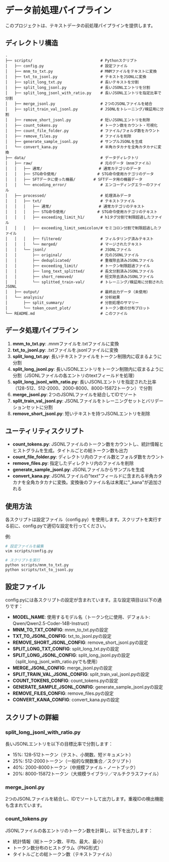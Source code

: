 # データ前処理パイプライン

このプロジェクトは、テキストデータの前処理パイプラインを提供します。

## ディレクトリ構造

```
.
├── scripts/                              # Pythonスクリプト
│   ├── config.py                         # 設定ファイル
│   ├── mnm_to_txt.py                     # MNMファイルをテキストに変換
│   ├── txt_to_jsonl.py                   # テキストをJSONLに変換
│   ├── split_long_txt.py                 # 長いテキストを分割
│   ├── split_long_jsonl.py               # 長いJSONLエントリを分割
│   ├── split_long_jsonl_with_ratio.py    # 長いJSONLエントリを指定比率で分割
│   ├── merge_jsonl.py                    # 2つのJSONLファイルを結合
│   ├── split_train_val_jsonl.py          # JSONLをトレーニング/検証用に分割
│   ├── remove_short_jsonl.py             # 短いJSONLエントリを削除
│   ├── count_tokens.py                   # トークン数をカウント・可視化
│   ├── count_file_folder.py              # ファイル/フォルダ数をカウント
│   ├── remove_files.py                   # ファイルを削除
│   ├── generate_sample_jsonl.py          # サンプルJSONLを生成
│   └── convert_kana.py                   # 半角カタカナを全角カタカナに変換
├── data/                                 # データディレクトリ
│   ├── raw/                              # 元のデータ（mnmファイル）
│   │   ├── 通常/                         # 通常カテゴリのデータ
│   │   ├── STG命令使用/                  # STG命令使用カテゴリのデータ
│   │   ├── SFTデータに使った機器/        # SFTデータ用の機器データ
│   │   └── encoding_error/               # エンコーディングエラーのファイル
│   ├── processed/                        # 処理済みデータ
│   │   ├── txt/                          # テキストファイル
│   │   │   ├── 通常/                     # 通常カテゴリのテキスト
│   │   │   ├── STG命令使用/              # STG命令使用カテゴリのテキスト
│   │   │   ├── exceeding_limit_h1/       # h1タグ分割で制限超過したファイル
│   │   │   ├── exceeding_limit_semicolon/# セミコロン分割で制限超過したファイル
│   │   │   ├── filtered/                 # フィルタリング済みテキスト
│   │   │   └── merged/                   # マージされたテキスト
│   │   └── jsonl/                        # JSONLファイル
│   │       ├── original/                 # 元のJSONLファイル
│   │       ├── deduplicated/             # 重複除去済みJSONLファイル
│   │       ├── exceeding_limit/          # トークン制限超過ファイル
│   │       ├── long_text_splitted/       # 長文分割済みJSONLファイル
│   │       ├── short_removed/            # 短文除去済みJSONLファイル
│   │       └── splitted_train-val/       # トレーニング/検証用に分割されたJSONL
│   ├── output/                           # 最終出力データ（未使用）
│   └── analysis/                         # 分析結果
│       ├── split_summary/                # 分割処理のサマリー
│       └── token_count_plot/             # トークン数の分布プロット
└── README.md                             # このファイル
```

## データ処理パイプライン

1. **mnm_to_txt.py**: .mnmファイルを.txtファイルに変換
2. **txt_to_jsonl.py**: .txtファイルを.jsonlファイルに変換
3. **split_long_txt.py**: 長いテキストファイルをトークン制限内に収まるように分割
4. **split_long_jsonl.py**: 長いJSONLエントリをトークン制限内に収まるように分割（JSONLファイルの各エントリのtextフィールドを処理）
5. **split_long_jsonl_with_ratio.py**: 長いJSONLエントリを指定された比率（128-512、512-2000、2000-8000、8000-15872トークン）で分割
6. **merge_jsonl.py**: 2つのJSONLファイルを結合してIDでソート
7. **split_train_val_jsonl.py**: JSONLファイルをトレーニングセットとバリデーションセットに分割
8. **remove_short_jsonl.py**: 短いテキストを持つJSONLエントリを削除

## ユーティリティスクリプト

- **count_tokens.py**: JSONLファイルのトークン数をカウントし、統計情報とヒストグラムを生成。タイトルごとの総トークン数も出力
- **count_file_folder.py**: ディレクトリ内のファイル数とフォルダ数をカウント
- **remove_files.py**: 指定したディレクトリ内のファイルを削除
- **generate_sample_jsonl.py**: JSONLファイルからサンプルを生成
- **convert_kana.py**: JSONLファイルの"text"フィールドに含まれる半角カタカナを全角カタカナに変換。変換後のファイル名は末尾に"_kana"が追加される

## 使用方法

各スクリプトは設定ファイル（config.py）を使用します。スクリプトを実行する前に、config.pyで適切な設定を行ってください。

例:
```bash
# 設定ファイルを編集
vim scripts/config.py

# スクリプトを実行
python scripts/mnm_to_txt.py
python scripts/txt_to_jsonl.py
```

## 設定ファイル

config.pyには各スクリプトの設定が含まれています。主な設定項目は以下の通りです：

- **MODEL_NAME**: 使用するモデル名（トークン化に使用、デフォルト: Qwen/Qwen2.5-Coder-14B-Instruct）
- **MNM_TO_TXT_CONFIG**: mnm_to_txt.pyの設定
- **TXT_TO_JSONL_CONFIG**: txt_to_jsonl.pyの設定
- **REMOVE_SHORT_JSONL_CONFIG**: remove_short_jsonl.pyの設定
- **SPLIT_LONG_TXT_CONFIG**: split_long_txt.pyの設定
- **SPLIT_LONG_JSONL_CONFIG**: split_long_jsonl.pyの設定（split_long_jsonl_with_ratio.pyでも使用）
- **MERGE_JSONL_CONFIG**: merge_jsonl.pyの設定
- **SPLIT_TRAIN_VAL_JSONL_CONFIG**: split_train_val_jsonl.pyの設定
- **COUNT_TOKENS_CONFIG**: count_tokens.pyの設定
- **GENERATE_SAMPLE_JSONL_CONFIG**: generate_sample_jsonl.pyの設定
- **REMOVE_FILES_CONFIG**: remove_files.pyの設定
- **CONVERT_KANA_CONFIG**: convert_kana.pyの設定

## スクリプトの詳細

### split_long_jsonl_with_ratio.py
長いJSONLエントリを以下の目標比率で分割します：
- 15%: 128-512トークン（テスト、小関数、短ドキュメント）
- 25%: 512-2000トークン（一般的な関数集合／スクリプト）
- 40%: 2000-8000トークン（中規模ファイル・ノートブック）
- 20%: 8000-15872トークン（大規模ライブラリ／マルチクラスファイル）

### merge_jsonl.py
2つのJSONLファイルを結合し、IDでソートして出力します。重複IDの検出機能も含まれています。

### count_tokens.py
JSONLファイルの各エントリのトークン数を計算し、以下を出力します：
- 統計情報（総トークン数、平均、最大、最小）
- トークン数分布のヒストグラム（PNG形式）
- タイトルごとの総トークン数（テキストファイル）
